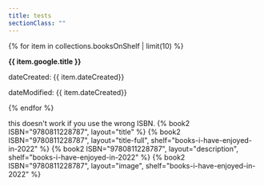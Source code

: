 ```yaml
---
title: tests
sectionClass: ""
---
```



{% for item in collections.booksOnShelf | limit(10) %}
<div class="p-8 m-4 border-4">
<p><strong>{{ item.google.title }}</p></strong>
<p>dateCreated: {{ item.dateCreated}}</p>
<p>dateModified: {{ item.dateCreated}}</p>
</div>
{% endfor %}

this doesn't work if you use the wrong ISBN.
{% book2 ISBN="9780811228787", layout="title" %}
{% book2 ISBN="9780811228787", layout="title-full", shelf="books-i-have-enjoyed-in-2022" %}
{% book2 ISBN="9780811228787", layout="description", shelf="books-i-have-enjoyed-in-2022" %}
{% book2 ISBN="9780811228787", layout="image", shelf="books-i-have-enjoyed-in-2022" %}

</div>









